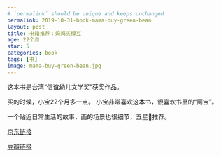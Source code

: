 ```yaml
---
# `permalink` should be unique and keeps unchanged
permalink: 2019-10-31-book-mama-buy-green-bean
layout: post
title: 书籍推荐：妈妈买绿豆
age: 22个月
star: 5
categories: book
tags: [书]
image: mama-buy-green-bean.jpg
---
```


这本书是台湾“信谊幼儿文学奖”获奖作品。

买的时候，小宝22个月多一点。
小宝非常喜欢这本书，很喜欢书里的“阿宝”。

一个贴近日常生活的故事，画的场景也很细节，五星🌟推荐。

[京东链接](https://union-click.jd.com/jdc?e=&p=AyIGZRtTHAMaBVYTWRIyEgRSE1scBhc3EUQDS10iXhBeGlcJDBkNXg9JHU4YDk5ER1xOGRNLGEEcVV8BXURFUFdfC0RVU1JRUy1OVxUBFQ9VEl8QMhUPVR8ffBhAZ1xTGWBWUHkXfx5tA1QLWStaJQITBlYbXRUFFg9lK1sSMkBpja3tzaejG4Gx1MCKhTdUK1sRBBQAXRlYEQEbBlYrXBULIlEBXh9UW0xYAytrJQEiN2UbaxYyUGkBTFtBVxUOAhlaHFYXVQIYUhcKQgJdEwgWVxEDAB0IETIQBlQfUg%3D%3D)

[豆瓣链接](https://book.douban.com/subject/5333081/)

